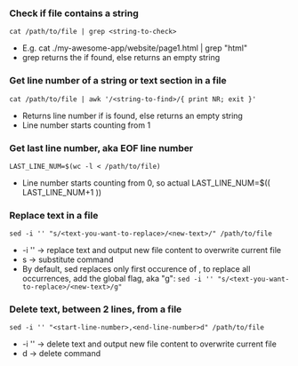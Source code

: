 ### Check if file contains a string
`cat /path/to/file | grep <string-to-check>`
+ E.g. cat ./my-awesome-app/website/page1.html | grep "html"
+ grep returns the <string-to-check> if found, else returns an empty string

### Get line number of a string or text section in a file
`cat /path/to/file | awk '/<string-to-find>/{ print NR; exit }'`
+ Returns line number if <string-to-find> is found, else returns an empty string
+ Line number starts counting from 1

### Get last line number, aka EOF line number
`LAST_LINE_NUM=$(wc -l < /path/to/file)`
+ Line number starts counting from 0, so actual LAST_LINE_NUM=$(( LAST_LINE_NUM+1 ))

### Replace text in a file
`sed -i '' "s/<text-you-want-to-replace>/<new-text>/" /path/to/file`
+ -i '' -> replace text and output new file content to overwrite current file
+ s -> substitute command
+ By default, sed replaces only first occurence of <text-you-want-to-replace>, to replace all occurrences, add the global flag, aka "g": `sed -i '' "s/<text-you-want-to-replace>/<new-text>/g"` 

### Delete text, between 2 lines, from a file
`sed -i '' "<start-line-number>,<end-line-number>d" /path/to/file`
+ -i '' -> delete text and output new file content to overwrite current file
+ d -> delete command
